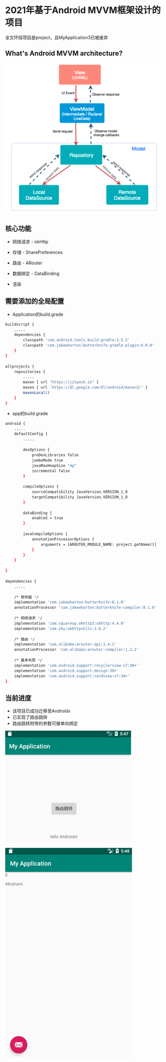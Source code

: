 # 2021年基于Android MVVM框架设计的项目

全文环绕项目是project，且MyApplication3已被废弃

## What's Android MVVM architecture?

![Screenshot](reference.png)

## 核心功能

 - 网络请求 - okHttp

 - 存储 - SharePreferences

 - 路由 - ARouter

 - 数据绑定 - DataBinding
 
 - 渲染

## 需要添加的全局配置

- Application的build.grade

``` Bash
buildscript {
    .....
    dependencies {
        classpath 'com.android.tools.build:gradle:3.5.2'
        classpath 'com.jakewharton:butterknife-gradle-plugin:9.0.0'
    }
}

allprojects {
    repositories {
        .....
        maven { url "https://jitpack.io" }
        maven { url 'https://dl.google.com/dl/android/maven2/' }
        mavenLocal()
    }
}
```

- app的build.grade

``` Bash
android {
    .....
    defaultConfig {
        .....

        dexOptions {
            preDexLibraries false
            jumboMode true
            javaMaxHeapSize "4g"
            incremental false
        }

        compileOptions {
            sourceCompatibility JavaVersion.VERSION_1_8
            targetCompatibility JavaVersion.VERSION_1_8
        }

        dataBinding {
            enabled = true
        }

        javaCompileOptions {
            annotationProcessorOptions {
                arguments = [AROUTER_MODULE_NAME: project.getName()]
            }
        }
    }
   
}

dependencies {
    .....

    /* 修饰器 */
    implementation 'com.jakewharton:butterknife:8.1.0'
    annotationProcessor 'com.jakewharton:butterknife-compiler:8.1.0'

    /* 网络请求 */
    implementation 'com.squareup.okhttp3:okhttp:4.4.0'
    implementation 'com.zhy:okhttputils:2.6.2'

    /* 路由 */
    implementation 'com.alibaba:arouter-api:1.4.1'
    annotationProcessor 'com.alibaba:arouter-compiler:1.2.2'

    /* 基本布局 */
    implementation 'com.android.support:recyclerview-v7:30+'
    implementation 'com.android.support:design:30+'
    implementation 'com.android.support:cardview-v7:30+'
}
```

## 当前进度

 - 该项目已成功迁移至Androidx
 - 已实现了路由跳转
 - 路由跳转附带的参数可被单向绑定

![Screenshot](project/demo1.png)

![Screenshot](project/demo2.png)
